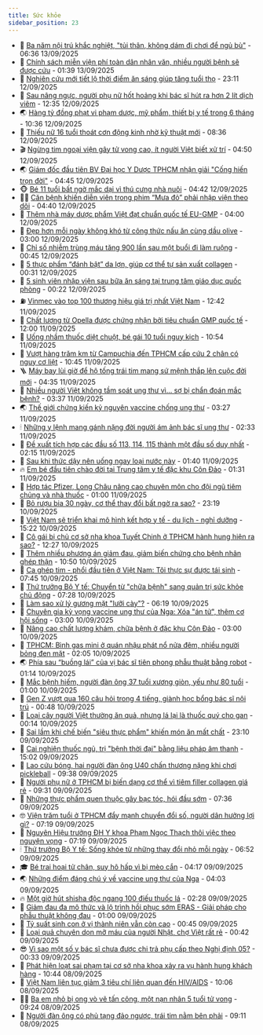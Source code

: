 ```yaml
---
title: Sức khỏe
sidebar_position: 23
---
```


<!-- dantri-suc-khoe:START -->
- 🤔 [Ba năm nội trú khắc nghiệt, &quot;tủi thân, không dám đi chơi để ngủ bù&quot;](https://dantri.com.vn/suc-khoe/ba-nam-noi-tru-khac-nghiet-tui-than-khong-dam-di-choi-de-ngu-bu-20250913132234721.htm) - 06:36 13/09/2025
- 🚦 [Chính sách miễn viện phí toàn dân nhân văn, nhiều người bệnh sẽ được cứu](https://dantri.com.vn/suc-khoe/chinh-sach-mien-vien-phi-toan-dan-nhan-van-nhieu-nguoi-benh-se-duoc-cuu-20250912123811216.htm) - 01:39 13/09/2025
- 🤖 [Nghiên cứu mới tiết lộ thời điểm ăn sáng giúp tăng tuổi thọ](https://dantri.com.vn/suc-khoe/nghien-cuu-moi-tiet-lo-thoi-diem-an-sang-giup-tang-tuoi-tho-20250912120553057.htm) - 23:11 12/09/2025
- 🐻 [Sau nâng ngực, người phụ nữ hốt hoảng khi bác sĩ hút ra hơn 2 lít dịch viêm](https://dantri.com.vn/suc-khoe/sau-nang-nguc-nguoi-phu-nu-hot-hoang-khi-bac-si-hut-ra-hon-2-lit-dich-viem-20250912171957304.htm) - 12:35 12/09/2025
- 🌏 [Hàng tỷ đồng phạt vi phạm dược, mỹ phẩm, thiết bị y tế trong 6 tháng](https://dantri.com.vn/suc-khoe/hang-ty-dong-phat-vi-pham-duoc-my-pham-thiet-bi-y-te-trong-6-thang-20250912165730632.htm) - 10:36 12/09/2025
- 👺 [Thiếu nữ 16 tuổi thoát cơn động kinh nhờ kỹ thuật mới](https://dantri.com.vn/suc-khoe/thieu-nu-16-tuoi-thoat-con-dong-kinh-nho-ky-thuat-moi-20250912113305804.htm) - 08:36 12/09/2025
- 🎬 [Ngừng tim ngoại viện gây tử vong cao, ít người Việt biết xử trí](https://dantri.com.vn/suc-khoe/ngung-tim-ngoai-vien-gay-tu-vong-cao-it-nguoi-viet-biet-xu-tri-20250912111746847.htm) - 04:50 12/09/2025
- 🌏 [Giám đốc đầu tiên BV Đại học Y Dược TPHCM nhận giải &quot;Cống hiến trọn đời&quot;](https://dantri.com.vn/suc-khoe/giam-doc-dau-tien-bv-dai-hoc-y-duoc-tphcm-nhan-giai-cong-hien-tron-doi-20250912094732574.htm) - 04:45 12/09/2025
- 🐵 [Bé 11 tuổi bất ngờ mắc dại vì thú cưng nhà nuôi](https://dantri.com.vn/suc-khoe/be-11-tuoi-bat-ngo-mac-dai-vi-thu-cung-nha-nuoi-20250912095914795.htm) - 04:42 12/09/2025
- 👨‍🏫 [Căn bệnh khiến diễn viên trong phim “Mưa đỏ” phải nhập viện theo dõi](https://dantri.com.vn/suc-khoe/can-benh-khien-dien-vien-trong-phim-mua-do-phai-nhap-vien-theo-doi-20250912103543629.htm) - 04:40 12/09/2025
- 🤗 [Thêm nhà máy dược phẩm Việt đạt chuẩn quốc tế EU-GMP](https://dantri.com.vn/suc-khoe/them-nha-may-duoc-pham-viet-dat-chuan-quoc-te-eu-gmp-20250912102942834.htm) - 04:00 12/09/2025
- 🫶 [Đẹp hơn mỗi ngày không khó từ công thức nấu ăn cùng dầu olive](https://dantri.com.vn/suc-khoe/dep-hon-moi-ngay-khong-kho-tu-cong-thuc-nau-an-cung-dau-olive-20250912091349486.htm) - 03:00 12/09/2025
- 🙉 [Chỉ số nhiễm trùng máu tăng 900 lần sau một buổi đi làm ruộng](https://dantri.com.vn/suc-khoe/chi-so-nhiem-trung-mau-tang-900-lan-sau-mot-buoi-di-lam-ruong-20250911192053999.htm) - 00:45 12/09/2025
- 🦅 [5 thực phẩm “đánh bật” da lợn, giúp cơ thể tự sản xuất collagen](https://dantri.com.vn/suc-khoe/5-thuc-pham-danh-bat-da-lon-giup-co-the-tu-san-xuat-collagen-20250911234455692.htm) - 00:31 12/09/2025
- 🐘 [5 sinh viên nhập viện sau bữa ăn sáng tại trung tâm giáo dục quốc phòng](https://dantri.com.vn/suc-khoe/5-sinh-vien-nhap-vien-sau-bua-an-sang-tai-trung-tam-giao-duc-quoc-phong-20250911205830893.htm) - 00:22 12/09/2025
- ⛽️ [Vinmec vào top 100 thương hiệu giá trị nhất Việt Nam](https://dantri.com.vn/suc-khoe/vinmec-vao-top-100-thuong-hieu-gia-tri-nhat-viet-nam-20250911193443897.htm) - 12:42 11/09/2025
- 🤡 [Chất lượng từ Opella được chứng nhận bởi tiêu chuẩn GMP quốc tế](https://dantri.com.vn/suc-khoe/chat-luong-tu-opella-duoc-chung-nhan-boi-tieu-chuan-gmp-quoc-te-20250911175436076.htm) - 12:00 11/09/2025
- 💼 [Uống nhầm thuốc diệt chuột, bé gái 10 tuổi nguy kịch](https://dantri.com.vn/suc-khoe/uong-nham-thuoc-diet-chuot-be-gai-10-tuoi-nguy-kich-20250911175401743.htm) - 10:54 11/09/2025
- 🤔 [Vượt hàng trăm km từ Campuchia đến TPHCM cấp cứu 2 chân có nguy cơ liệt](https://dantri.com.vn/suc-khoe/vuot-hang-tram-km-tu-campuchia-den-tphcm-cap-cuu-2-chan-co-nguy-co-liet-20250911160650383.htm) - 10:45 11/09/2025
- 🪜 [Máy bay lùi giờ để hộ tống trái tim mang sứ mệnh thắp lên cuộc đời mới](https://dantri.com.vn/suc-khoe/may-bay-lui-gio-de-ho-tong-trai-tim-mang-su-menh-thap-len-cuoc-doi-moi-20250911112952028.htm) - 04:35 11/09/2025
- 📝 [Nhiều người Việt không tầm soát ung thư vì... sợ bị chẩn đoán mắc bệnh?](https://dantri.com.vn/suc-khoe/nhieu-nguoi-viet-khong-tam-soat-ung-thu-vi-so-bi-chan-doan-mac-benh-20250911002550370.htm) - 03:37 11/09/2025
- 🌏 [Thế giới chứng kiến kỷ nguyên vaccine chống ung thư](https://dantri.com.vn/suc-khoe/the-gioi-chung-kien-ky-nguyen-vaccine-chong-ung-thu-20250910151302352.htm) - 03:27 11/09/2025
- 🕯 [Những y lệnh mang gánh nặng đời người ám ảnh bác sĩ ung thư](https://dantri.com.vn/suc-khoe/nhung-y-lenh-mang-ganh-nang-doi-nguoi-am-anh-bac-si-ung-thu-20250627133826183.htm) - 02:33 11/09/2025
- 🦍 [Đề xuất tích hợp các đầu số 113, 114, 115 thành một đầu số duy nhất](https://dantri.com.vn/suc-khoe/de-xuat-tich-hop-cac-dau-so-113-114-115-thanh-mot-dau-so-duy-nhat-20250910204449299.htm) - 02:15 11/09/2025
- 🌈 [Sau khi thức dậy nên uống ngay loại nước này](https://dantri.com.vn/suc-khoe/sau-khi-thuc-day-nen-uong-ngay-loai-nuoc-nay-20250911081758157.htm) - 01:40 11/09/2025
- 🔥 [Em bé đầu tiên chào đời tại Trung tâm y tế đặc khu Côn Đảo](https://dantri.com.vn/suc-khoe/em-be-dau-tien-chao-doi-tai-trung-tam-y-te-dac-khu-con-dao-20250911072552521.htm) - 01:31 11/09/2025
- 🌊 [Hợp tác Pfizer, Long Châu nâng cao chuyên môn cho đội ngũ tiêm chủng và nhà thuốc](https://dantri.com.vn/suc-khoe/hop-tac-pfizer-long-chau-nang-cao-chuyen-mon-cho-doi-ngu-tiem-chung-va-nha-thuoc-20250910215723258.htm) - 01:00 11/09/2025
- 🚦 [Bỏ rượu bia 30 ngày, cơ thể thay đổi bất ngờ ra sao?](https://dantri.com.vn/suc-khoe/bo-ruou-bia-30-ngay-co-the-thay-doi-bat-ngo-ra-sao-20250910172737147.htm) - 23:19 10/09/2025
- 🤖 [Việt Nam sẽ triển khai mô hình kết hợp y tế - du lịch - nghỉ dưỡng](https://dantri.com.vn/suc-khoe/viet-nam-se-trien-khai-mo-hinh-ket-hop-y-te-du-lich-nghi-duong-20250910220857494.htm) - 15:22 10/09/2025
- 🤡 [Cô gái bị chủ cơ sở nha khoa Tuyết Chinh ở TPHCM hành hung hiện ra sao?](https://dantri.com.vn/suc-khoe/co-gai-bi-chu-co-so-nha-khoa-tuyet-chinh-o-tphcm-hanh-hung-hien-ra-sao-20250910185639092.htm) - 12:27 10/09/2025
- 💂 [Thêm nhiều phương án giảm đau, giảm biến chứng cho bệnh nhân ghép thận](https://dantri.com.vn/suc-khoe/them-nhieu-phuong-an-giam-dau-giam-bien-chung-cho-benh-nhan-ghep-than-20250910161406106.htm) - 10:50 10/09/2025
- 🦄 [Ca ghép tim - phổi đầu tiên ở Việt Nam: Tôi thực sự được tái sinh](https://dantri.com.vn/suc-khoe/ca-ghep-tim-phoi-dau-tien-o-viet-nam-toi-thuc-su-duoc-tai-sinh-20250910142002543.htm) - 07:45 10/09/2025
- 🧠 [Thứ trưởng Bộ Y tế: Chuyển từ &quot;chữa bệnh&quot; sang quản trị sức khỏe chủ động](https://dantri.com.vn/suc-khoe/thu-truong-bo-y-te-chuyen-tu-chua-benh-sang-quan-tri-suc-khoe-chu-dong-20250910133229505.htm) - 07:28 10/09/2025
- 🤖 [Làm sao xử lý gương mặt &quot;lưỡi cày&quot;?](https://dantri.com.vn/suc-khoe/lam-sao-xu-ly-guong-mat-luoi-cay-20250910130033116.htm) - 06:19 10/09/2025
- 💼 [Chuyên gia kỳ vọng vaccine ung thư của Nga: Xóa &quot;án tử&quot;, thêm cơ hội sống](https://dantri.com.vn/suc-khoe/chuyen-gia-ky-vong-vaccine-ung-thu-cua-nga-xoa-an-tu-them-co-hoi-song-20250910024019819.htm) - 03:00 10/09/2025
- 🧰 [Nâng cao chất lượng khám, chữa bệnh ở đặc khu Côn Đảo](https://dantri.com.vn/suc-khoe/nang-cao-chat-luong-kham-chua-benh-o-dac-khu-con-dao-20250910184955572.htm) - 03:00 10/09/2025
- 🎉 [TPHCM: Bình gas mini ở quán nhậu phát nổ nửa đêm, nhiều người bỏng đen mặt](https://dantri.com.vn/suc-khoe/tphcm-binh-gas-mini-o-quan-nhau-phat-no-nua-dem-nhieu-nguoi-bong-den-mat-20250910085207526.htm) - 02:05 10/09/2025
- 🌏 [Phía sau “buồng lái” của vị bác sĩ tiên phong phẫu thuật bằng robot](https://dantri.com.vn/suc-khoe/phia-sau-buong-lai-cua-vi-bac-si-tien-phong-phau-thuat-bang-robot-20250908202149136.htm) - 01:14 10/09/2025
- 📝 [Mắc bệnh hiếm, người đàn ông 37 tuổi xương giòn, yếu như 80 tuổi](https://dantri.com.vn/suc-khoe/mac-benh-hiem-nguoi-dan-ong-37-tuoi-xuong-gion-yeu-nhu-80-tuoi-20250909104307203.htm) - 01:00 10/09/2025
- 🧠 [Gen Z vượt qua 160 câu hỏi trong 4 tiếng, giành học bổng bác sĩ nội trú](https://dantri.com.vn/suc-khoe/gen-z-vuot-qua-160-cau-hoi-trong-4-tieng-gianh-hoc-bong-bac-si-noi-tru-20250909213201190.htm) - 00:48 10/09/2025
- 🚀 [Loại cây người Việt thường ăn quả, nhưng lá lại là thuốc quý cho gan](https://dantri.com.vn/suc-khoe/loai-cay-nguoi-viet-thuong-an-qua-nhung-la-lai-la-thuoc-quy-cho-gan-20250909085519383.htm) - 00:14 10/09/2025
- 💯 [Sai lầm khi chế biến &quot;siêu thực phẩm&quot; khiến món ăn mất chất](https://dantri.com.vn/suc-khoe/sai-lam-khi-che-bien-sieu-thuc-pham-khien-mon-an-mat-chat-20250909144926698.htm) - 23:10 09/09/2025
- 🫶 [Cai nghiện thuốc ngủ, trị &quot;bệnh thời đại&quot; bằng liệu pháp âm thanh](https://dantri.com.vn/suc-khoe/cai-nghien-thuoc-ngu-tri-benh-thoi-dai-bang-lieu-phap-am-thanh-20250909214803526.htm) - 15:02 09/09/2025
- 👹 [Lao cứu bóng, hai người đàn ông U40 chấn thương nặng khi chơi pickleball](https://dantri.com.vn/suc-khoe/lao-cuu-bong-hai-nguoi-dan-ong-u40-chan-thuong-nang-khi-choi-pickleball-20250909163154786.htm) - 09:38 09/09/2025
- 🤩 [Người phụ nữ ở TPHCM bị biến dạng cơ thể vì tiêm filler collagen giá rẻ](https://dantri.com.vn/suc-khoe/nguoi-phu-nu-o-tphcm-bi-bien-dang-co-the-vi-tiem-filler-collagen-gia-re-20250909145108292.htm) - 09:31 09/09/2025
- 🌊 [Những thực phẩm quen thuộc gây bạc tóc, hói đầu sớm](https://dantri.com.vn/suc-khoe/nhung-thuc-pham-quen-thuoc-gay-bac-toc-hoi-dau-som-20250907131104212.htm) - 07:36 09/09/2025
- 🤓 [Viện trăm tuổi ở TPHCM đẩy mạnh chuyển đổi số, người dân hưởng lợi gì?](https://dantri.com.vn/suc-khoe/vien-tram-tuoi-o-tphcm-day-manh-chuyen-doi-so-nguoi-dan-huong-loi-gi-20250909132957463.htm) - 07:19 09/09/2025
- 🌝 [Nguyên Hiệu trưởng ĐH Y khoa Phạm Ngọc Thạch thôi việc theo nguyện vọng](https://dantri.com.vn/suc-khoe/nguyen-hieu-truong-dh-y-khoa-pham-ngoc-thach-thoi-viec-theo-nguyen-vong-20250908153407927.htm) - 07:19 09/09/2025
- 🕯 [Thứ trưởng Bộ Y tế: Sống khỏe từ những thay đổi nhỏ mỗi ngày](https://dantri.com.vn/suc-khoe/thu-truong-bo-y-te-song-khoe-tu-nhung-thay-doi-nho-moi-ngay-20250909132926664.htm) - 06:52 09/09/2025
- 🎓 [Bé trai hoại tử chân, suy hô hấp vì bị mèo cắn](https://dantri.com.vn/suc-khoe/be-trai-hoai-tu-chan-suy-ho-hap-vi-bi-meo-can-20250909105148869.htm) - 04:17 09/09/2025
- 🌏 [Những điểm đáng chú ý về vaccine ung thư của Nga](https://dantri.com.vn/suc-khoe/nhung-diem-dang-chu-y-ve-vaccine-ung-thu-cua-nga-20250909103458103.htm) - 04:03 09/09/2025
- 🔥 [Một giờ hút shisha độc ngang 100 điếu thuốc lá](https://dantri.com.vn/suc-khoe/mot-gio-hut-shisha-doc-ngang-100-dieu-thuoc-la-20250909004823572.htm) - 02:28 09/09/2025
- 📝 [Giảm đau đa mô thức và lộ trình hồi phục sớm ERAS - Giải pháp cho phẫu thuật không đau](https://dantri.com.vn/suc-khoe/giam-dau-da-mo-thuc-va-lo-trinh-hoi-phuc-som-eras-giai-phap-cho-phau-thuat-khong-dau-20250908102216647.htm) - 01:00 09/09/2025
- 🧠 [Tỷ suất sinh con ở vị thành niên vẫn còn cao](https://dantri.com.vn/suc-khoe/ty-suat-sinh-con-o-vi-thanh-nien-van-con-cao-20250908224538731.htm) - 00:45 09/09/2025
- 🦅 [Loại quả chuyên dọn mỡ máu của người Nhật, chợ Việt rất rẻ](https://dantri.com.vn/suc-khoe/loai-qua-chuyen-don-mo-mau-cua-nguoi-nhat-cho-viet-rat-re-20250906075239630.htm) - 00:42 09/09/2025
- 😎 [Vì sao một số y bác sĩ chưa được chi trả phụ cấp theo Nghị định 05?](https://dantri.com.vn/suc-khoe/vi-sao-mot-so-y-bac-si-chua-duoc-chi-tra-phu-cap-theo-nghi-dinh-05-20250718132658968.htm) - 00:33 09/09/2025
- 🎉 [Phát hiện loạt sai phạm tại cơ sở nha khoa xảy ra vụ hành hung khách hàng](https://dantri.com.vn/suc-khoe/phat-hien-loat-sai-pham-tai-co-so-nha-khoa-xay-ra-vu-hanh-hung-khach-hang-20250908173101148.htm) - 10:44 08/09/2025
- 🫣 [Việt Nam liên tục giảm 3 tiêu chí liên quan đến HIV/AIDS](https://dantri.com.vn/suc-khoe/viet-nam-lien-tuc-giam-3-tieu-chi-lien-quan-den-hivaids-20250908170145605.htm) - 10:06 08/09/2025
- 🧑‍🏫 [Ba em nhỏ bị ong vò vẽ tấn công, một nạn nhân 5 tuổi tử vong](https://dantri.com.vn/suc-khoe/ba-em-nho-bi-ong-vo-ve-tan-cong-mot-nan-nhan-5-tuoi-tu-vong-20250908134445533.htm) - 09:24 08/09/2025
- 🥷 [Người đàn ông có phủ tạng đảo ngược, trái tim nằm bên phải](https://dantri.com.vn/suc-khoe/nguoi-dan-ong-co-phu-tang-dao-nguoc-trai-tim-nam-ben-phai-20250908160931343.htm) - 09:11 08/09/2025<!-- dantri-suc-khoe:END -->
